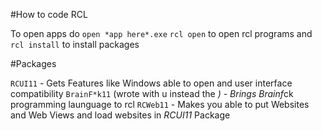 #How to code RCL

To open apps do `open *app here*.exe`
`rcl open` to open rcl programs and `rcl install` to install packages

#Packages

`RCUI11` - Gets Features like Windows able to open and user interface compatibility
`BrainF*k11` (wrote with u instead the *) - Brings Brainf*ck programming launguage to rcl
`RCWeb11` - Makes you able to put Websites and Web Views and load websites in *RCUI11* Package
